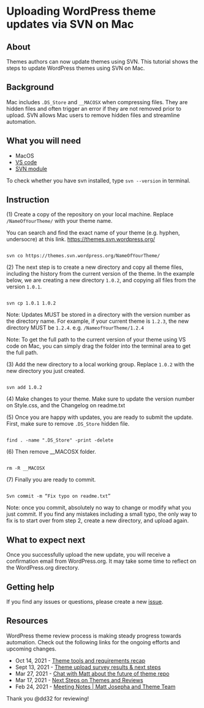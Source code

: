 # Uploading WordPress theme updates via SVN on Mac

## About
Themes authors can now update themes using SVN. This tutorial shows the steps to update WordPress themes using SVN on Mac. 

## Background
Mac includes `.DS_Store` and `__MACOSX` when compressing files. They are hidden files and often trigger an error if they are not removed prior to upload. SVN allows Mac users to remove hidden files and streamline automation. 

## What you will need
- MacOS 
- [VS code](https://code.visualstudio.com/Download)
- [SVN module](https://marketplace.visualstudio.com/items?itemName=johnstoncode.svn-scm)

To check whether you have svn installed, type `svn --version` in terminal. 


## Instruction
(1) Create a copy of the repository on your local machine. Replace `/NameOfYourTheme/` with your theme name. 

You can search and find the exact name of your theme (e.g. hyphen, undersocre) at this link. https://themes.svn.wordpress.org/

 ```
 
 svn co https://themes.svn.wordpress.org/NameOfYourTheme/
 
 ```
 

(2) The next step is to create a new directory and copy all theme files, including the history from the current version of the theme. 
In the example below, we are creating a new directory `1.0.2`, and copying all files from the version `1.0.1`.

```

svn cp 1.0.1 1.0.2

```

Note: Updates MUST be stored in a directory with the version number as the directory name. For example, if your current theme is `1.2.3`, the new directory MUST be `1.2.4`.   e.g. `/NameofYourTheme/1.2.4`

Note: To get the full path to the current version of your theme using VS code on Mac, you can simply drag the folder into the terminal area to get the full path. 

(3) Add the new directory to a local working group. Replace `1.0.2` with the new directory you just created. 

```

svn add 1.0.2

```

(4) Make changes to your theme.  Make sure to update the version number on Style.css, and the Changelog on readme.txt 

(5) Once you are happy with updates, you are ready to submit the update. 
First, make sure to remove `.DS_Store` hidden file. 

```

find . -name ".DS_Store" -print -delete

```

(6) Then remove __MACOSX folder.

```

rm -R __MACOSX

```

(7) Finally you are ready to commit.

```

Svn commit -m “Fix typo on readme.txt”

```

Note: once you commit, absolutely no way to change or modify what you just commit. If you find any mistakes including a small typo, the only way to fix is to start over from step 2, create a new directory, and upload again. 

## What to expect next
Once you successfully upload the new update, you will receive a confirmation email from WordPress.org. It may take some time to reflect on the WordPress.org directory. 


## Getting help

If you find any issues or questions, please create a new [issue](https://github.com/TeBenachi/Uploading-WordPress-theme-updates-via-SVN-on-Mac/issues). 


## Resources
WordPress theme review process is making steady progress towards automation. Check out the following links for the ongoing efforts and upcoming changes. 

- Oct 14, 2021 - [Theme tools and requirements recap](https://make.wordpress.org/themes/2021/10/14/theme-tools-and-requirements-recap/)
- Sept 13, 2021 - [Theme upload survey results & next steps](https://make.wordpress.org/themes/2021/09/13/theme-upload-survey-results-next-steps/)
- Mar 27, 2021 - [Chat with Matt about the future of theme repo](https://make.wordpress.org/themes/2017/03/27/chat-with-matt-about-the-future-of-theme-repo/)
- Mar 17, 2021 - [Next Steps on Themes and Reviews](https://make.wordpress.org/themes/2021/03/17/next-steps-on-themes-and-reviews/)
- Feb 24, 2021 - [Meeting Notes | Matt Josepha and Theme Team](https://make.wordpress.org/themes/2021/02/24/meeting-notes-matt-josepha-and-theme-review-team/)


Thank you @dd32 for reviewing!




